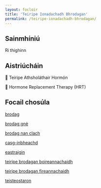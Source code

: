 ```yaml
---
layout: focloir
title: 'Teiripe Ionadachadh Bhrodagan'
permalink: /teiripe-ionadachadh-bhrodagan/
---
```


## Sainmhíniú

Ri thighinn

## Aistriúcháin

&#x1f3f4;&#xe0067;&#xe0062;&#xe0073;&#xe0063;&#xe0074;&#xe007f; Teiripe Athsholáthair Hormón

&#x1f3f4;&#xe0067;&#xe0062;&#xe0065;&#xe006e;&#xe0067;&#xe007f; Hormone Replacement Therapy (HRT)

## Focail chosúla

[brodag](https://faclair.lgbt/brodag)

[brodag gnè](https://faclair.lgbt/brodag-gne/)

[brodag nan clach](https://faclair.lgbt/brodag-nan-clach/)

[casg-inbheachd](https://faclair.lgbt/casg-inbheachd)

[eastraigin](https://faclair.lgbt/eastraigin/)

[teiripe brodagan boireannachaidh](https://faclair.lgbt/teiripe-brodagan-boireannachaidh/)

[teiripe brodagan fireannachaidh](https://faclair.lgbt/teiripe-brodagan-fireannachaidh/)

[teisteostaron](https://faclair.lgbt/teisteostaron/)